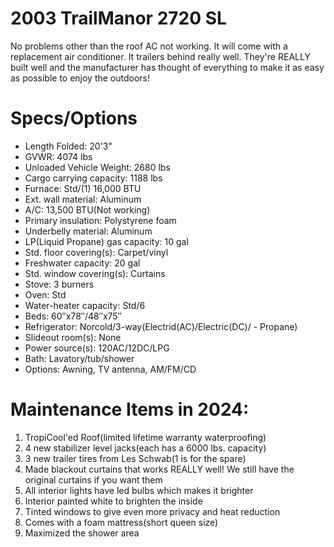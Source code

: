 # 2003 TrailManor 2720 SL

No problems other than the roof AC not working. It will come with a replacement air conditioner. It trailers behind really well. They're REALLY built well and the manufacturer has thought of everything to make it as easy as possible to enjoy the outdoors!

# Specs/Options

  - Length Folded: 20'3"
  - GVWR: 4074 lbs
  - Unloaded Vehicle Weight: 2680 lbs
  - Cargo carrying capacity: 1188 lbs
  - Furnace: Std/(1) 16,000 BTU
  - Ext. wall material: Aluminum
  - A/C: 13,500 BTU(Not working)
  - Primary insulation: Polystyrene foam
  - Underbelly material: Aluminum
  - LP(Liquid Propane) gas capacity: 10 gal
  - Std. floor covering(s): Carpet/vinyl
  - Freshwater capacity: 20 gal
  - Std. window covering(s): Curtains
  - Stove: 3 burners
  - Oven: Std
  - Water-heater capacity: Std/6
  - Beds: 60″x78″/48″x75″
  - Refrigerator: Norcold/3-way(Electrid(AC)/Electric(DC)/  - Propane)
  - Slideout room(s): None
  - Power source(s): 120AC/12DC/LPG
  - Bath: Lavatory/tub/shower
  - Options: Awning, TV antenna, AM/FM/CD

# Maintenance Items in 2024:

1. TropiCool'ed Roof(limited lifetime warranty waterproofing)
2. 4 new stabilizer level jacks(each has a 6000 lbs. capacity)
3. 3 new trailer tires from Les Schwab(1 is for the spare)
4. Made blackout curtains that works REALLY well! We still have the original curtains if you want them
5. All interior lights have led bulbs which makes it brighter
6. Interior painted white to brighten the inside
7. Tinted windows to give even more privacy and heat reduction
8. Comes with a foam mattress(short queen size)
9. Maximized the shower area
